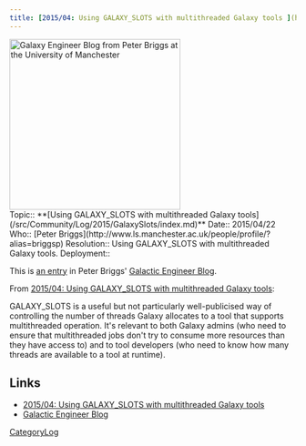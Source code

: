```yaml
---
title: [2015/04: Using GALAXY_SLOTS with multithreaded Galaxy tools ](http://galacticengineer.blogspot.co.uk/2015/04/using-galaxyslots-for-multithreaded_22.html)
---
```

<div class='center'><img src="/src/images/Logos/UManchesterLogo.jpg" alt="Galaxy Engineer Blog from Peter Briggs at the University of Manchester" width="300" /></div>





<div class='logbox'>
 Topic:: **[Using GALAXY_SLOTS with multithreaded Galaxy tools](/src/Community/Log/2015/GalaxySlots/index.md)**
 Date:: 2015/04/22
 Who:: [Peter Briggs](http://www.ls.manchester.ac.uk/people/profile/?alias=briggsp)
 Resolution:: Using GALAXY_SLOTS with multithreaded Galaxy tools.
 Deployment:: 
</div>

This is [an entry](http://galacticengineer.blogspot.co.uk/2015/04/using-galaxyslots-for-multithreaded_22.html) in Peter Briggs' [Galactic Engineer Blog](http://galacticengineer.blogspot.co.uk/).

From [2015/04: Using GALAXY_SLOTS with multithreaded Galaxy tools](http://galacticengineer.blogspot.co.uk/2015/04/using-galaxyslots-for-multithreaded_22.html):

 GALAXY_SLOTS is a useful but not particularly well-publicised way of controlling the number of threads Galaxy allocates to a tool that supports multithreaded operation. It's relevant to both Galaxy admins (who need to ensure that multithreaded jobs don't try to consume more resources than they have access to) and to tool developers (who need to know how many threads are available to a tool at runtime).

## Links

* [2015/04: Using GALAXY_SLOTS with multithreaded Galaxy tools](http://galacticengineer.blogspot.co.uk/2015/04/using-galaxyslots-for-multithreaded_22.html)
* [Galactic Engineer Blog](http://galacticengineer.blogspot.co.uk/)

[CategoryLog](/src/CategoryLog/index.md)
